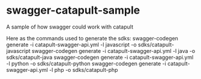 # swagger-catapult-sample
A sample of how swagger could work with catapult

Here as the commands used to generate the sdks:
swagger-codegen generate -i catapult-swagger-api.yml -l javascript -o sdks/catapult-javascript
swagger-codegen generate -i catapult-swagger-api.yml -l java -o sdks/catapult-java
swagger-codegen generate -i catapult-swagger-api.yml -l python -o sdks/catapult-python
swagger-codegen generate -i catapult-swagger-api.yml -l php -o sdks/catapult-php
